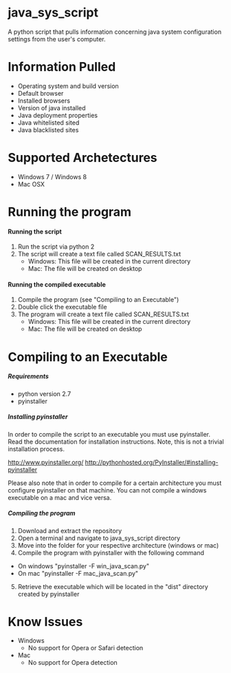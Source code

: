# java_sys_script

A python script that pulls information concerning java system configuration settings from the user's computer.

# Information Pulled

* Operating system and build version
* Default browser
* Installed browsers
* Version of java installed
* Java deployment properties
* Java whitelisted sited
* Java blacklisted sites

# Supported Archetectures 

* Windows 7 / Windows 8
* Mac OSX

# Running the program

#### Running the script

1. Run the script via python 2
2. The script will create a text file called SCAN_RESULTS.txt
    * Windows: This file will be created in the current directory
    * Mac: The file will be created on desktop

#### Running the compiled executable

1. Compile the program (see "Compiling to an Executable")
2. Double click the executable file
2. The program will create a text file called SCAN_RESULTS.txt
    * Windows: This file will be created in the current directory
    * Mac: The file will be created on desktop

# Compiling to an Executable

##### Requirements

* python version 2.7
* pyinstaller

##### Installing pyinstaller

In order to compile the script to an executable you must use pyinstaller.
Read the documentation for installation instructions. Note, this is not a trivial installation process.

http://www.pyinstaller.org/
http://pythonhosted.org/PyInstaller/#installing-pyinstaller

Please also note that in order to compile for a certain architecture you must configure pyinstaller on that machine.
You can not compile a windows executable on a mac and vice versa.

##### Compiling the program

1. Download and extract the repository
2. Open a terminal and navigate to java_sys_script directory
3. Move into the folder for your respective architecture (windows or mac)
4. Compile the program with pyinstaller with the following command
  * On windows "pyinstaller -F win_java_scan.py"
  * On mac "pyinstaller -F mac_java_scan.py"
5. Retrieve the executable which will be located in the "dist" directory created by pyinstaller

# Know Issues

* Windows
  * No support for Opera or Safari detection
* Mac
  * No support for Opera detection
